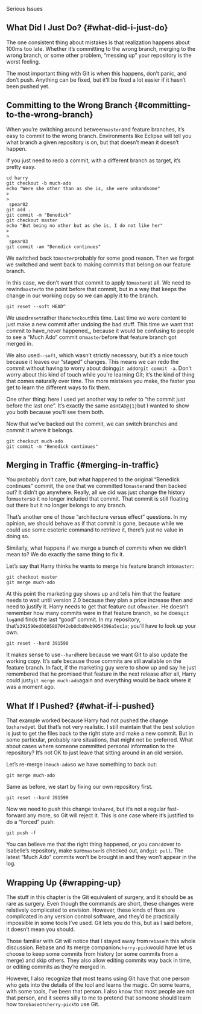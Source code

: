 Serious Issues

## What Did I Just Do? {#what-did-i-just-do}

The one consistent thing about mistakes is that realization happens about 100ms too late. Whether it’s committing to the wrong branch, merging to the wrong branch, or some other problem, “messing up” your repository is the worst feeling.

The most important thing with Git is when this happens, don’t panic, and don’t push. Anything can be fixed, but it’ll be fixed a lot easier if it hasn’t been pushed yet.

## Committing to the Wrong Branch {#committing-to-the-wrong-branch}

When you’re switching around between`master`and feature branches, it’s easy to commit to the wrong branch. Environments like Eclipse will tell you what branch a given repository is on, but that doesn’t mean it doesn’t happen.

If you just need to redo a commit, with a different branch as target, it’s pretty easy.

```
cd harry
git checkout -b much-ado
echo "Were she other than as she is, she were unhandsome" 
>
>
 spear02
git add .
git commit -m "Benedick"
git checkout master
echo "But being no other but as she is, I do not like her" 
>
>
 spear03
git commit -am "Benedick continues"

```

We switched back to`master`probably for some good reason. Then we forgot we switched and went back to making commits that belong on our feature branch.

In this case, we don’t want that commit to apply to`master`at all. We need to rewind`master`to the point before that commit, but in a way that keeps the change in our working copy so we can apply it to the branch.

```
git reset --soft HEAD^

```

We used`reset`rather than`checkout`this time. Last time we were content to just make a new commit after undoing the bad stuff. This time we want that commit to have_never happened_, because it would be confusing to people to see a “Much Ado” commit on`master`before that feature branch got merged in.

We also used`--soft`, which wasn’t strictly necessary, but it’s a nice touch because it leaves our “staged” changes. This means we can redo the commit without having to worry about doing`git add`or`git commit -a`. Don’t worry about this kind of touch while you’re learning Git; it’s the kind of thing that comes naturally over time. The more mistakes you make, the faster you get to learn the different ways to fix them.

One other thing: here I used yet another way to refer to “the commit just before the last one”. It’s exactly the same as`HEAD@{1}`but I wanted to show you both because you’ll see them both.

Now that we’ve backed out the commit, we can switch branches and commit it where it belongs.

```
git checkout much-ado
git commit -m "Benedick continues"

```

## Merging in Traffic {#merging-in-traffic}

You probably don’t care, but what happened to the original “Benedick continues” commit, the one that we committed to`master`and then backed out? It didn’t go anywhere. Really, all we did was just change the history for`master`so it no longer included that commit. That commit is still floating out there but it no longer belongs to any branch.

That’s another one of those “architecture versus effect” questions. In my opinion, we should behave as if that commit is gone, because while we could use some esoteric command to retrieve it, there’s just no value in doing so.

Similarly, what happens if we merge a bunch of commits when we didn’t mean to? We do exactly the same thing to fix it.

Let’s say that Harry thinks he wants to merge his feature branch into`master`:

```
git checkout master
git merge much-ado

```

At this point the marketing guy shows up and tells him that the feature needs to wait until version 2.0 because they plan a price increase then and need to justify it. Harry needs to get that feature out of`master`. He doesn’t remember how many commits were in that feature branch, so he does`git log`and finds the last “good” commit. In my repository, that’s`391590ed0605807042eb0dbd0eb9054396a5ec1a`; you’ll have to look up your own.

```
git reset --hard 391590

```

It makes sense to use`--hard`here because we want Git to also update the working copy. It’s safe because those commits are stil available on the feature branch. In fact, if the marketing guy were to show up and say he just remembered that he promised that feature in the next release after all, Harry could just`git merge much-ado`again and everything would be back where it was a moment ago.

## What If I Pushed? {#what-if-i-pushed}

That example worked because Harry had not pushed the change to`shared`yet. But that’s not very realistic. I still maintain that the best solution is just to get the files back to the right state and make a new commit. But in some particular, probably rare situations, that might not be preferred. What about cases where someone committed personal information to the repository? It’s not OK to just leave that sitting around in an old version.

Let’s re-merge in`much-ado`so we have something to back out:

```
git merge much-ado

```

Same as before, we start by fixing our own repository first.

```
git reset --hard 391590

```

Now we need to push this change to`shared`, but it’s not a regular fast-forward any more, so Git will reject it. This is one case where it’s justified to do a “forced” push:

```
git push -f

```

You can believe me that the right thing happened, or you can`cd`over to Isabelle’s repository, make sure`master`is checked out, and`git pull`. The latest “Much Ado” commits won’t be brought in and they won’t appear in the log.

## Wrapping Up {#wrapping-up}

The stuff in this chapter is the Git equivalent of surgery, and it should be as rare as surgery. Even though the commands are short, these changes were relatively complicated to envision. However, these kinds of fixes are complicated in any version control software, and they’d be practically impossible in some tools I’ve used. Git lets you do this, but as I said before, it doesn’t mean you should.

Those familiar with Git will notice that I stayed away from`rebase`in this whole discussion. Rebase and its merge companion`cherry-pick`would have let us choose to keep some commits from history \(or some commits from a merge\) and skip others. They also allow editing commits way back in time, or editing commits as they’re merged in.

However, I also recognize that most teams using Git have that one person who gets into the details of the tool and learns the magic. On some teams, with some tools, I’ve been that person. I also know that most people are not that person, and it seems silly to me to pretend that someone should learn how to`rebase`or`cherry-pick`to use Git.

